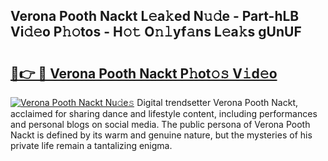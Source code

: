 ## Verona Pooth Nackt L𝚎a𝚔ed N𝚞𝚍e - Part-hLB Vi𝚍𝚎o P𝚑𝚘tos - H𝚘𝚝 O𝚗𝚕yf𝚊ns L𝚎a𝚔s gUnUF

# <h2><a href="http://kf1piz.oniu.top/?m=Verona+Pooth+Nackt">🔗👉 🔴 Verona Pooth Nackt P𝚑ot𝚘𝚜 V𝚒d𝚎o</a></h2>

[![Verona Pooth Nackt Nu𝚍e𝚜](https://i.imgur.com/0qMVB7G.gif)](http://kf1piz.oniu.top/?m=Verona+Pooth+Nackt)
Digital trendsetter Verona Pooth Nackt, acclaimed for sharing dance and lifestyle content, including performances and personal blogs on social media. The public persona of Verona Pooth Nackt is defined by its warm and genuine nature, but the mysteries of his private life remain a tantalizing enigma.  
